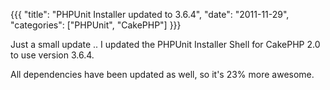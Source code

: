 {{{
  "title": "PHPUnit Installer updated to 3.6.4",
  "date": "2011-11-29",
  "categories": ["PHPUnit", "CakePHP"]
}}}

Just a small update .. I updated the PHPUnit Installer Shell for CakePHP 2.0 to use version 3.6.4.

All dependencies have been updated as well, so it's 23% more awesome.
